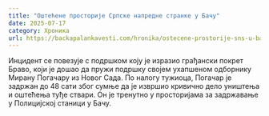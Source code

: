 ```yaml
---
title: "Оштећене просторије Српске напредне странке у Бачу"
date: 2025-07-17
category: Хроника
url: https://backapalankavesti.com/hronika/ostecene-prostorije-sns-u-bacu-2/
---
```


Инцидент се повезује с подршком коју је изразио грађански покрет Браво, који је дошао да пружи подршку својем ухапшеном одборнику Мирану Погачару из Новог Сада. По налогу тужиоца, Погачар је задржан до 48 сати због сумње да је извршио кривично дело уништења и оштећења туђе ствари. Он је тренутно у просторијама за задржавање у Полицијској станици у Бачу.
